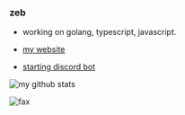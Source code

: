 ### zeb

- working on golang, typescript, javascript.

- [my website](https://yukari.wtf)

- [starting discord bot](https://github.com/zeb1337/simple-discord-bot)

![my github stats](https://github-readme-stats.vercel.app/api?username=zeb1337&show_icons=true&theme=dark)

<img src="https://komarev.com/ghpvc/?username=zeb1337&color=greye" alt="fax" width="" height="">
